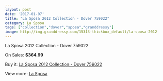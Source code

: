 ```yaml
---
layout: post
date: '2017-01-07'
title: "La Sposa 2012 Collection - Dover 759022"
category: La Sposa
tags: ["collection","dover","sposa","granddressy"]
image: http://img.granddressy.com/15313-thickbox_default/la-sposa-2012-collection-dover-759022.jpg
---
```

La Sposa 2012 Collection - Dover 759022

On Sales: **$364.99**
<a href="https://www.granddressy.com/en/la-sposa/14342-la-sposa-2012-collection-dover-759022.html"><amp-img layout="responsive" width="600" height="600" src="//img.granddressy.com/15313-thickbox_default/la-sposa-2012-collection-dover-759022.jpg" alt="La Sposa 2012 Collection - Dover 759022 0" /></a>

Buy it: [La Sposa 2012 Collection - Dover 759022](https://www.granddressy.com/en/la-sposa/14342-la-sposa-2012-collection-dover-759022.html "La Sposa 2012 Collection - Dover 759022")

View more: [La Sposa](https://www.granddressy.com/en/223-la-sposa "La Sposa")